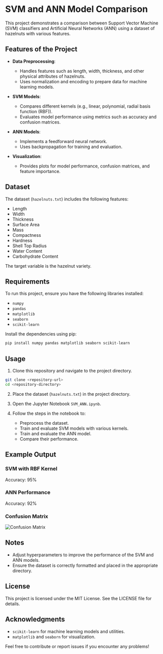 # SVM and ANN Model Comparison

This project demonstrates a comparison between Support Vector Machine (SVM) classifiers and Artificial Neural Networks (ANN) using a dataset of hazelnuts with various features.

## Features of the Project

- **Data Preprocessing**:
  - Handles features such as length, width, thickness, and other physical attributes of hazelnuts.
  - Uses normalization and encoding to prepare data for machine learning models.

- **SVM Models**:
  - Compares different kernels (e.g., linear, polynomial, radial basis function (RBF)).
  - Evaluates model performance using metrics such as accuracy and confusion matrices.

- **ANN Models**:
  - Implements a feedforward neural network.
  - Uses backpropagation for training and evaluation.

- **Visualization**:
  - Provides plots for model performance, confusion matrices, and feature importance.

## Dataset

The dataset (`hazelnuts.txt`) includes the following features:

- Length
- Width
- Thickness
- Surface Area
- Mass
- Compactness
- Hardness
- Shell Top Radius
- Water Content
- Carbohydrate Content

The target variable is the hazelnut variety.

## Requirements

To run this project, ensure you have the following libraries installed:

- `numpy`
- `pandas`
- `matplotlib`
- `seaborn`
- `scikit-learn`

Install the dependencies using pip:

```bash
pip install numpy pandas matplotlib seaborn scikit-learn
```

## Usage

1. Clone this repository and navigate to the project directory.

```bash
git clone <repository-url>
cd <repository-directory>
```

2. Place the dataset (`hazelnuts.txt`) in the project directory.

3. Open the Jupyter Notebook `SVM_ANN.ipynb`.

4. Follow the steps in the notebook to:
   - Preprocess the dataset.
   - Train and evaluate SVM models with various kernels.
   - Train and evaluate the ANN model.
   - Compare their performance.

## Example Output

### SVM with RBF Kernel
Accuracy: 95%

### ANN Performance
Accuracy: 92%

### Confusion Matrix
![Confusion Matrix](example_confusion_matrix.png)

## Notes

- Adjust hyperparameters to improve the performance of the SVM and ANN models.
- Ensure the dataset is correctly formatted and placed in the appropriate directory.

## License

This project is licensed under the MIT License. See the LICENSE file for details.

## Acknowledgments

- `scikit-learn` for machine learning models and utilities.
- `matplotlib` and `seaborn` for visualization.

Feel free to contribute or report issues if you encounter any problems!